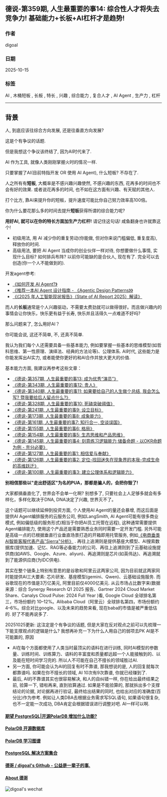 ## 德说-第359期, 人生最重要的事14: 综合性人才将失去竞争力!  基础能力+长板+AI杠杆才是趋势!  
                                                
### 作者                                                
digoal                                                
                                                
### 日期                                                
2025-10-15                                              
                                                
### 标签                                                
AI , 木桶短板 , 长板 , 特长 , 兴趣 , 综合能力 , 复合人才 , AI Agent , 生产力 , 杠杆   
                                                
----                                                
                                                
## 背景    
人, 到底应该往综合方向发展, 还是往垂直方向发展?     
  
这是个有争议的话题.   
  
但是我想这个争议该终结了, 因为AI时代来了.  
  
AI 作为工具, 就像人类刚刚掌握火时的情况一样.  
  
只要掌握了AI(目前特指开发 OR 使用 AI Agent), 什么短板? 不存在了.  
  
人之所有有**短板**, 大概率是不感兴趣兴趣使然, 不感兴趣的东西, 花再多的时间也不会有好的效果. 或者说花再多的时间, 也不如在这方面有兴趣、有天赋的其他人.   
  
打个比方, 靠AI来提升你的短板，提升速度可能比你自己努力效率高100倍。  
  
你为什么要花那么多的时间去提升**短板**获得所谓的综合能力呢?  
  
**用好AI, 就可以在你的特长方面加生产力杠杆!** 请记住这句话! 咸鱼翻身也许就靠这个!   
- 初级用法, 用 AI 减少你的重复劳动(你能做, 但对你来说门槛偏低, 重复度高), 释放你的时间.    
- 高级用法, 要把 AI Agent 当成你的创业伙伴一样对待, 你想要做什么事情, 实现什么目标? 如何排兵布阵? 以前你可能缺的是合伙人, 现在有了. 完全可以去创造(你一个人不能做到的).    
  
开发agent参考:   
- [《如何开发 AI Agent?》](../202509/20250928_06.md)  
- [《推荐一本AI Agent 设计指南 - 《Agentic Design Patterns》》](../202510/20251015_08.md)  
- [《《2025 年人工智能现状报告》（State of AI Report 2025）解读》](../202510/20251015_11.md)   
  
而人的**长板**通常是个人兴趣驱动，不需要太费劲就可以做得很好。而且做兴趣内的事情会让你快乐，快乐更有益于长寿, 快乐并且活得久一点难道不好吗?  
  
那么问题来了, 怎么用好AI？  
  
你可能会说, 这还不简单, 不, 还真不简单.  
  
我认为我们每个人还需要具备一些基本能力, 例如要掌握一些基本的思维模型(如哲科思维、第一性原理、演绎法、经典的方法论等)、公理体系. AI时代, 这些能力是你能发挥出AI实力, 或者能使你更好的和AI合作并放大更大的价值.  
   
基本能力方面, 我建议再参考这些文章：  
- [《德说-第357期, 人生最重要的事13: 成为优秀“演员”》](../202510/20251015_13.md)    
- [《德说-第343期, 人生最重要的事12: 贵人》](../202506/20250610_02.md)    
- [《德说-第340期, 人生最重要的事11: 如果要给自己的人生做个总结, 我会怎么写? 暨我要给后人留点什么?》](../202505/20250529_01.md)    
- [《德说-第328期, 人生最重要的事10: 死磕突破阈值》](../202504/20250425_05.md)    
- [《德说-第241期, 人生最重要的事9: 设立目标》](../202306/20230613_01.md)    
- [《德说-第173期, 人生最重要的事8: 成象能力》](../202211/20221116_03.md)    
- [《德说-第161期, 人生最重要的事7: 知行合一, 空谈误国》](../202210/20221021_01.md)    
- [《德说-第155期, 人生最重要的事6: 格局》](../202210/20221002_01.md)    
- [《德说-第154期, 人生最重要的事5: 生态思维和产品思维》](../202210/20221001_03.md)    
- [《德说-第145期, 人生最重要的事4: 刻意练习逻辑能力,储备命题 - 以OKR命题为例 - 充分必要》](../202209/20220917_01.md)    
- [《德说-第127期, 人生最重要的事1: 相信爱与奉献》](../202208/20220822_01.md)    
- [《德说-第126期, 人生最重要的事2: 定位-找回迷失在现象界的本我-完成生命的高维跃迁》](../202208/20220819_03.md)    
- [《德说-第100期, 人生最重要的事3: 建立公理体系和逻辑能力》](../202206/20220610_01.md)    
  
**别相信那些以"走出舒适区"为名的PUA，那都是骗人的，会把你毁了!**   
  
大家都搞垂直化了, 世界会不会单一化啊? 别想多了, 只要社会上人足够多就会有多样化，多样化取决于DNA, DNA决定了兴趣, 世界灭不了。  
  
这个话题可以继续延伸到投资方面, 个人使用AI Agent的量还会暴增, 而这后面是提供AI Agent编排服务的云服务公司, 例如LangSmith, AI Agent可能有很多商业模式, 例如偏低级的服务形式(相当于你把AI员工托管在远程), 这种通常需要提供Agent编排能力, 使用这个产品还是需要熟悉业务同时需要一定开发门槛. 另外可能是高级一点的已根据垂直行业垂直场景打造的开箱即用托管服务, 例如[《电商垂类 AI智能客服代表产品"Sierra"分析》](../202510/20251015_09.md)  .  再往上追溯则是提供基座大模型、AI搜索数据库(提供加速、记忆、RAG等必备能力)的公司、再往上追溯则到了云基础设施提供商(如AWS、Google、Azure、aliyun)、再追溯则是芯片(如英伟达)、再追溯就到了能源供应商(为IDC供电).   
  
其实在整个链条上特别有意思的是谷歌和阿里云这两家公司, 因为目前就这两家同时能提供AI三大要素: 芯片研发、基座模型(gemini、Qwen)、云基础设施服务. 而谷歌现在的市值是3万亿美元, 阿里目前仅4000亿美元. 从云市场占比数字来(数据来源：综合 Synergy Research Q1 2025 报告、Gartner 2024 Cloud Market Share、Canalys Cloud Pulse: 2024 Full Year )看, Google Cloud 全球排名第三，市场份额约 10–12%。Alibaba Cloud（阿里云）全球排名第四，市场份额约 4–6%。综合对比google、以及未来的趋势来看, 现在baba的市值是被严重低估的. 好了不能再说多了.   
  
20251025更新: 这注定是个有争议的话题, 但是大家在反对观点之前可以先梳理一下能支撑观点的逻辑是什么? 我想再补充一下为什么人用自己的弱项去PK AI是不可能赢的, 原因
- AI在每个方面都使用了人类当时最顶尖的语料在进行训练, 同时AI模型的参数量、训练时间、训练算力、语料的丰富度和质量都远超一个人能接触到的、以及能在短时间学习完的. 所以人不可能在自己不擅长的领域胜过AI.
- 另一方面, 你可能会认为AI的回复有时不靠谱, 那我想说的是, 人的回复就每次都靠谱吗. 如果在你不擅长的领域, AI 10次有9次靠谱, 你就已经赚到了.
- 最后, AI的不靠谱其实也很容易解决, 和人的自纠错一样, 你在给出最终结果之前, 验算一下, 错啦再来, 直到验算通过. 如果是不能验算的, 那就拆出多个支撑结论的论据, 对论据再进行验证, 最终给出结果的同时, 也给出对应的准确度(百分比)作为参考. 例如让人类DBA去根据业务需求写SQL语句, 如果语句很复杂, 也不一定能一次成功, DBA肯定会根据错误进行调整对吧. AI一样可以啊.    
  
#### [期望 PostgreSQL|开源PolarDB 增加什么功能?](https://github.com/digoal/blog/issues/76 "269ac3d1c492e938c0191101c7238216")
  
  
#### [PolarDB 开源数据库](https://openpolardb.com/home "57258f76c37864c6e6d23383d05714ea")
  
  
#### [PolarDB 学习图谱](https://www.aliyun.com/database/openpolardb/activity "8642f60e04ed0c814bf9cb9677976bd4")
  
  
#### [PostgreSQL 解决方案集合](../201706/20170601_02.md "40cff096e9ed7122c512b35d8561d9c8")
  
  
#### [德哥 / digoal's Github - 公益是一辈子的事.](https://github.com/digoal/blog/blob/master/README.md "22709685feb7cab07d30f30387f0a9ae")
  
  
#### [About 德哥](https://github.com/digoal/blog/blob/master/me/readme.md "a37735981e7704886ffd590565582dd0")
  
  
![digoal's wechat](../pic/digoal_weixin.jpg "f7ad92eeba24523fd47a6e1a0e691b59")
  
